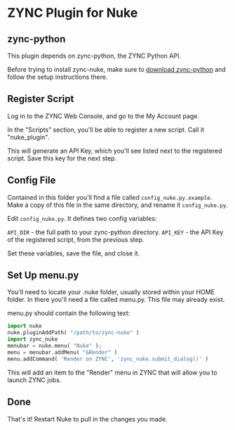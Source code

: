 # ZYNC Plugin for Nuke

## zync-python

This plugin depends on zync-python, the ZYNC Python API.

Before trying to install zync-nuke, make sure to [download zync-python](https://github.com/zync/zync-python) and follow the setup instructions there.

## Register Script

Log in to the ZYNC Web Console, and go to the My Account page.

In the "Scripts" section, you'll be able to register a new script. Call it "nuke_plugin".

This will generate an API Key, which you'll see listed next to the registered script. Save this key for the next step.

## Config File

Contained in this folder you'll find a file called ```config_nuke.py.example```. Make a copy of this file in the same directory, and rename it ```config_nuke.py```.

Edit ```config_nuke.py```. It defines two config variables:

 ```API_DIR``` - the full path to your zync-python directory.
```API_KEY``` - the API Key of the registered script, from the previous step.

Set these variables, save the file, and close it.

## Set Up menu.py

You'll need to locate your .nuke folder, usually stored within your HOME folder. In there you'll need a file called menu.py. This file may already exist.

menu.py should contain the following text:

```python
import nuke
nuke.pluginAddPath( "/path/to/zync-nuke" )
import zync_nuke
menubar = nuke.menu( "Nuke" );
menu = menubar.addMenu( "&Render" )
menu.addCommand( 'Render on ZYNC', 'zync_nuke.submit_dialog()' )
```

This will add an item to the "Render" menu in ZYNC that will allow you to launch ZYNC jobs.

## Done

That's it! Restart Nuke to pull in the changes you made.

